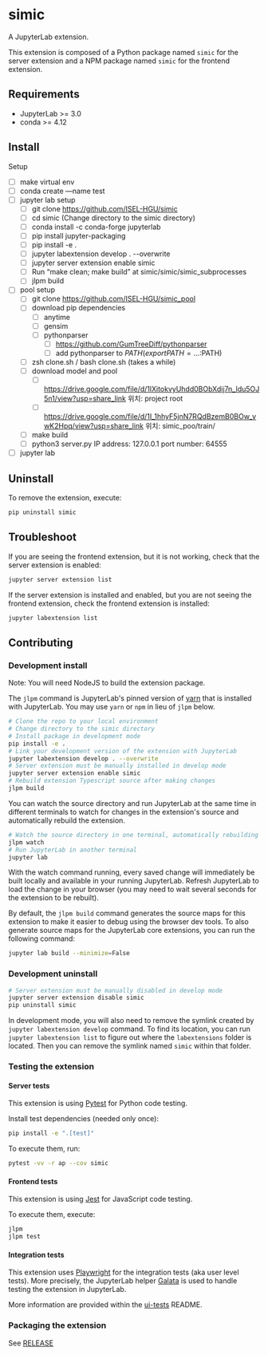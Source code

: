 # simic

A JupyterLab extension.

This extension is composed of a Python package named `simic`
for the server extension and a NPM package named `simic`
for the frontend extension.

## Requirements

- JupyterLab >= 3.0
- conda >= 4.12

## Install


Setup
- [ ] make virtual env
- [ ] conda create —name test 
- [ ] jupyter lab setup
    - [ ] git clone https://github.com/ISEL-HGU/simic
    - [ ] cd simic (Change directory to the simic directory)
    - [ ] conda install -c conda-forge jupyterlab
    - [ ] pip install jupyter-packaging
    - [ ] pip install -e .
    - [ ] jupyter labextension develop . --overwrite
    - [ ] jupyter server extension enable simic
    - [ ] Run “make clean; make build” at simic/simic/simic_subprocesses
    - [ ] jlpm build
- [ ] pool setup
    - [ ] git clone https://github.com/ISEL-HGU/simic_pool
    - [ ] download pip dependencies
        - [ ] anytime
        - [ ] gensim
        - [ ] pythonparser
            - [ ] https://github.com/GumTreeDiff/pythonparser
            - [ ] add pythonparser to $PATH (export PATH=…:$PATH)
    - [ ] zsh clone.sh / bash clone.sh (takes a while)
    - [ ] download model and pool
        - [ ] https://drive.google.com/file/d/1lXitokvyUhdd0BObXdij7n_Idu5OJ5n1/view?usp=share_link
		위치: project root
        - [ ] https://drive.google.com/file/d/1I_1hhyF5jnN7RQdBzemB0BOw_ywK2Hpq/view?usp=share_link
		위치: simic_poo/train/
    - [ ] make build
    - [ ] python3 server.py <IP address> <port number>
		IP address: 127.0.0.1
		port number: 64555

- [ ] jupyter lab

## Uninstall

To remove the extension, execute:

```bash
pip uninstall simic
```

## Troubleshoot

If you are seeing the frontend extension, but it is not working, check
that the server extension is enabled:

```bash
jupyter server extension list
```

If the server extension is installed and enabled, but you are not seeing
the frontend extension, check the frontend extension is installed:

```bash
jupyter labextension list
```

## Contributing

### Development install

Note: You will need NodeJS to build the extension package.

The `jlpm` command is JupyterLab's pinned version of
[yarn](https://yarnpkg.com/) that is installed with JupyterLab. You may use
`yarn` or `npm` in lieu of `jlpm` below.

```bash
# Clone the repo to your local environment
# Change directory to the simic directory
# Install package in development mode
pip install -e .
# Link your development version of the extension with JupyterLab
jupyter labextension develop . --overwrite
# Server extension must be manually installed in develop mode
jupyter server extension enable simic
# Rebuild extension Typescript source after making changes
jlpm build
```

You can watch the source directory and run JupyterLab at the same time in different terminals to watch for changes in the extension's source and automatically rebuild the extension.

```bash
# Watch the source directory in one terminal, automatically rebuilding when needed
jlpm watch
# Run JupyterLab in another terminal
jupyter lab
```

With the watch command running, every saved change will immediately be built locally and available in your running JupyterLab. Refresh JupyterLab to load the change in your browser (you may need to wait several seconds for the extension to be rebuilt).

By default, the `jlpm build` command generates the source maps for this extension to make it easier to debug using the browser dev tools. To also generate source maps for the JupyterLab core extensions, you can run the following command:

```bash
jupyter lab build --minimize=False
```

### Development uninstall

```bash
# Server extension must be manually disabled in develop mode
jupyter server extension disable simic
pip uninstall simic
```

In development mode, you will also need to remove the symlink created by `jupyter labextension develop`
command. To find its location, you can run `jupyter labextension list` to figure out where the `labextensions`
folder is located. Then you can remove the symlink named `simic` within that folder.

### Testing the extension

#### Server tests

This extension is using [Pytest](https://docs.pytest.org/) for Python code testing.

Install test dependencies (needed only once):

```sh
pip install -e ".[test]"
```

To execute them, run:

```sh
pytest -vv -r ap --cov simic
```

#### Frontend tests

This extension is using [Jest](https://jestjs.io/) for JavaScript code testing.

To execute them, execute:

```sh
jlpm
jlpm test
```

#### Integration tests

This extension uses [Playwright](https://playwright.dev/docs/intro/) for the integration tests (aka user level tests).
More precisely, the JupyterLab helper [Galata](https://github.com/jupyterlab/jupyterlab/tree/master/galata) is used to handle testing the extension in JupyterLab.

More information are provided within the [ui-tests](./ui-tests/README.md) README.

### Packaging the extension

See [RELEASE](RELEASE.md)
